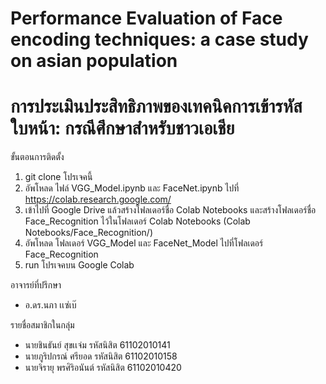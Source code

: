 # Performance Evaluation of Face encoding techniques: a case study on asian population
# การประเมินประสิทธิภาพของเทคนิคการเข้ารหัสใบหน้า: กรณีศึกษาสำหรับชาวเอเชีย

ขั้นตอนการติดตั้ง
1. git clone โปรเจคนี้
2. อัพโหลด ไฟล์ VGG_Model.ipynb และ FaceNet.ipynb ไปที่ https://colab.research.google.com/
3. เข้าไปที่ Google Drive แล้วสร้างโฟลเดอร์ชื่อ Colab Notebooks และสร้างโฟลเดอร์ชื่อ Face_Recognition ไว้ในโฟลเดอร์ Colab Notebooks (Colab Notebooks/Face_Recognition/)
4. อัพโหลด โฟลเดอร์ VGG_Model และ FaceNet_Model ไปที่โฟลเดอร์ Face_Recognition
5. run โปรเจคบน Google Colab

อาจารย์ที่ปรึกษา
- อ.ดร.นภา		เเซ่เบ๊

รายชื่อสมาชิกในกลุ่ม
- นายชินธันย์		สุขเเจ่ม		รหัสนิสิต 	61102010141
- นายภูริปกรณ์	ศรียอด		รหัสนิสิต  	61102010158
- นายจิรายุ		พรศิริอนันต์		รหัสนิสิต  	61102010420
